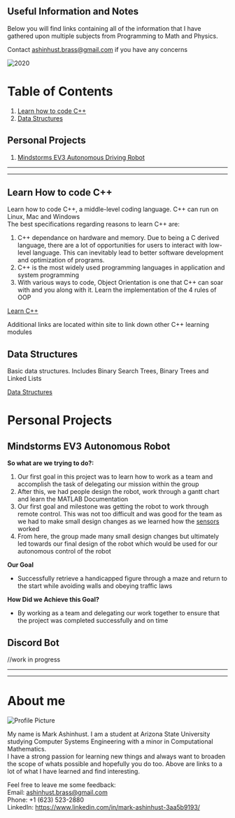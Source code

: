 ## Useful Information and Notes

Below you will find links containing all of the information that I have gathered upon multiple subjects from Programming to Math and Physics. 

Contact ashinhust.brass@gmail.com if you have any concerns

![2020](https://external-content.duckduckgo.com/iu/?u=http%3A%2F%2Fi.huffpost.com%2Fgen%2F1675146%2Fimages%2Fo-BOOKS-facebook.jpg&f=1&nofb=1)

# Table of Contents

1. [Learn how to code C++](https://www.learncpp.markinfo.dev/)
2. [Data Structures](https://www.datastructures.markinfo.dev/)

## Personal Projects

1. [Mindstorms EV3 Autonomous Driving Robot](https://www.mindstorm.markinfo.dev/)

---
---

## Learn How to code C++

Learn how to code C++, a middle-level coding language. C++ can run on Linux, Mac and Windows  
The best specifications regarding reasons to learn C++ are:  

1. C++ dependance on hardware and memory. Due to being a C derived language, there are a lot of opportunities for users to interact with low-level language. This can inevitably lead to better software development and optimization of programs.
2. C++ is the most widely used programming languages in application and system programming  
3. With various ways to code, Object Orientation is one that C++ can soar with and you along with it. Learn the implementation of the 4 rules of OOP

[Learn C++](https://www.learncpp.markinfo.dev/)  

Additional links are located within site to link down other C++ learning modules


## Data Structures

Basic data structures. Includes Binary Search Trees, Binary Trees and Linked Lists  

[Data Structures](https://www.datastructures.markinfo.dev/)


# Personal Projects

## Mindstorms EV3 Autonomous Robot

**So what are we trying to do?:**
1. Our first goal in this project was to learn how to work as a team and accomplish the task of delegating our mission within the group
2. After this, we had people design the robot, work through a gantt chart and learn the MATLAB Documentation
3. Our first goal and milestone was getting the robot to work through remote control. This was not too difficult and was good for the team as we had to make small design changes as we learned how the [sensors](https://github.com/Markay12/mindstormsEV3#sensor-information) worked
4. From here, the group made many small design changes but ultimately led towards our final design of the robot which would be used for our autonomous control of the robot

**Our Goal**
* Successfully retrieve a handicapped figure through a maze and return to the start while avoiding walls and obeying traffic laws

**How Did we Achieve this Goal?**
* By working as a team and delegating our work together to ensure that the project was completed successfully and on time

## Discord Bot

//work in progress

---
---

# About me

![Profile Picture](https://i.imgur.com/ddHql0c.png)

My name is Mark Ashinhust. I am a student at Arizona State University studying Computer Systems Engineering with a minor in Computational Mathematics.  
I have a strong passion for learning new things and always want to broaden the scope of whats possible and hopefully you do too. Above are links to a lot of what I have learned and find interesting.  

Feel free to leave me some feedback:    
Email: ashinhust.brass@gmail.com    
Phone: +1 (623) 523-2880  
LinkedIn: https://www.linkedin.com/in/mark-ashinhust-3aa5b9193/  